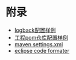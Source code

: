 # 附录 #
- [logback配置样例](http://192.168.213.201/libs/ppc-spec/blob/master/docs/config-sample/logback-spring.xml)
- [工程pom仓库配置样例](http://192.168.213.201/libs/ppc-spec/blob/master/docs/config-sample/pom.xml)
- [maven settings.xml](http://192.168.213.201/libs/ppc-spec/blob/master/docs/config-sample/settings.xml)
- [eclipse code formater](http://192.168.213.201/libs/ppc-spec/blob/master/docs/config-sample/PPCredit-Java-Conventions.xml)

